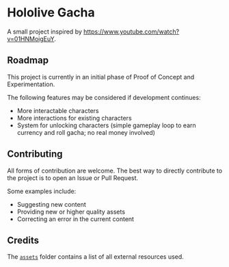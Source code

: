 # Hololive Gacha

A small project inspired by https://www.youtube.com/watch?v=01HNMoigEuY.

## Roadmap

This project is currently in an initial phase of Proof of Concept and Experimentation.

The following features may be considered if development continues:
* More interactable characters
* More interactions for existing characters
* System for unlocking characters (simple gameplay loop to earn currency and roll gacha; no real money involved)

## Contributing

All forms of contribution are welcome. The best way to directly contribute to the project is to open an Issue or Pull Request.

Some examples include:
* Suggesting new content
* Providing new or higher quality assets
* Correcting an error in the current content

## Credits

The [`assets`](assets) folder contains a list of all external resources used.